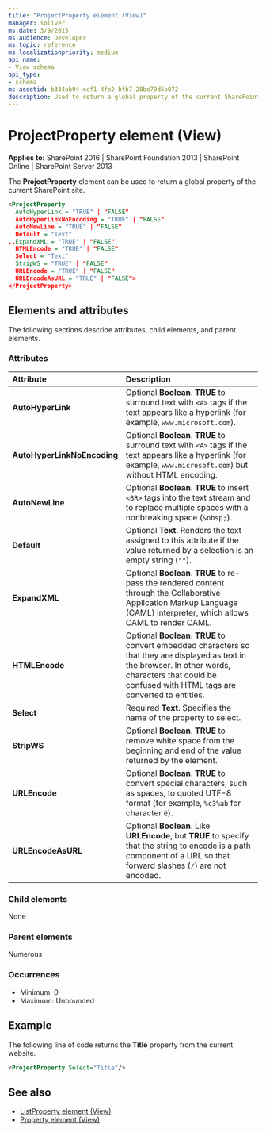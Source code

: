 ```yaml
---
title: "ProjectProperty element (View)"
manager: soliver
ms.date: 3/9/2015
ms.audience: Developer
ms.topic: reference
ms.localizationpriority: medium
api_name:
- View schema
api_type:
- schema
ms.assetid: b334ab94-ecf1-4fe2-bfb7-20be79d5b072
description: Used to return a global property of the current SharePoint site.
---
```


# ProjectProperty element (View)

**Applies to:** SharePoint 2016 | SharePoint Foundation 2013 | SharePoint Online | SharePoint Server 2013

The **ProjectProperty** element can be used to return a global property of the current SharePoint site.

```XML
<ProjectProperty
  AutoHyperLink = "TRUE" | "FALSE"
  AutoHyperLinkNoEncoding = "TRUE" | "FALSE"
  AutoNewLine = "TRUE" | "FALSE"
  Default = "Text"
..ExpandXML = "TRUE" | "FALSE"
  HTMLEncode = "TRUE" | "FALSE"
  Select = "Text"
  StripWS = "TRUE" | "FALSE"
  URLEncode = "TRUE" | "FALSE"
  URLEncodeAsURL = "TRUE" | "FALSE">
</ProjectProperty>
```

## Elements and attributes

The following sections describe attributes, child elements, and parent elements.

### Attributes

|**Attribute**|**Description**|
|:-----|:-----|
|**AutoHyperLink** <br/> |Optional **Boolean**. **TRUE** to surround text with `<A>` tags if the text appears like a hyperlink (for example, `www.microsoft.com`).  <br/> |
|**AutoHyperLinkNoEncoding** <br/> |Optional **Boolean**. **TRUE** to surround text with `<A>` tags if the text appears like a hyperlink (for example, `www.microsoft.com`) but without HTML encoding.  <br/> |
|**AutoNewLine** <br/> |Optional **Boolean**. **TRUE** to insert `<BR>` tags into the text stream and to replace multiple spaces with a nonbreaking space (`&nbsp;`).  <br/> |
|**Default** <br/> |Optional **Text**. Renders the text assigned to this attribute if the value returned by a selection is an empty string (`""`).  <br/> |
|**ExpandXML** <br/> |Optional **Boolean**. **TRUE** to re-pass the rendered content through the Collaborative Application Markup Language (CAML) interpreter, which allows CAML to render CAML.  <br/> |
|**HTMLEncode** <br/> |Optional **Boolean**. **TRUE** to convert embedded characters so that they are displayed as text in the browser. In other words, characters that could be confused with HTML tags are converted to entities.  <br/> |
|**Select** <br/> |Required **Text**. Specifies the name of the property to select.  <br/> |
|**StripWS** <br/> |Optional **Boolean**. **TRUE** to remove white space from the beginning and end of the value returned by the element.  <br/> |
|**URLEncode** <br/> |Optional **Boolean**. **TRUE** to convert special characters, such as spaces, to quoted UTF-8 format (for example, `%c3%ab` for character `ë`).  <br/> |
|**URLEncodeAsURL** <br/> |Optional **Boolean**. Like **URLEncode**, but **TRUE** to specify that the string to encode is a path component of a URL so that forward slashes (`/`) are not encoded.  <br/> |

### Child elements

None

### Parent elements

Numerous

### Occurrences

- Minimum: 0
- Maximum: Unbounded

## Example

The following line of code returns the **Title** property from the current website.

```XML
<ProjectProperty Select="Title"/>
```

## See also

- [ListProperty element (View)](listproperty-element-view.md)
- [Property element (View)](property-element-view.md)
